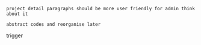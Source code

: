```
project detail paragraphs should be more user friendly for admin think about it
```

```
abstract codes and reorganise later
```
trigger
